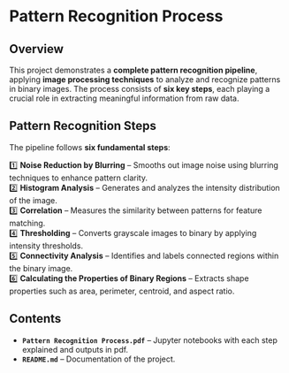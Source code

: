 # Pattern Recognition Process  

## Overview  
This project demonstrates a **complete pattern recognition pipeline**, applying **image processing techniques** to analyze and recognize patterns in binary images. The process consists of **six key steps**, each playing a crucial role in extracting meaningful information from raw data.  

## Pattern Recognition Steps  
The pipeline follows **six fundamental steps**:  

1️⃣ **Noise Reduction by Blurring** – Smooths out image noise using blurring techniques to enhance pattern clarity.  
2️⃣ **Histogram Analysis** – Generates and analyzes the intensity distribution of the image.  
3️⃣ **Correlation** – Measures the similarity between patterns for feature matching.  
4️⃣ **Thresholding** – Converts grayscale images to binary by applying intensity thresholds.  
5️⃣ **Connectivity Analysis** – Identifies and labels connected regions within the binary image.  
6️⃣ **Calculating the Properties of Binary Regions** – Extracts shape properties such as area, perimeter, centroid, and aspect ratio.  

## Contents  
- **`Pattern Recognition Process.pdf`** – Jupyter notebooks with each step explained and outputs in pdf.  
- **`README.md`** – Documentation of the project.

